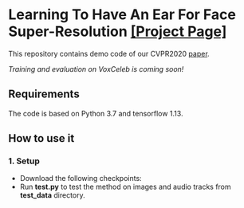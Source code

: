 # Learning To Have An Ear For Face Super-Resolution [[Project Page]](https://gmeishvili.github.io/ear_for_face_super_resolution/index.html) 

This repository contains demo code of our CVPR2020 [paper](http://openaccess.thecvf.com/content_CVPR_2020/papers/Meishvili_Learning_to_Have_an_Ear_for_Face_Super-Resolution_CVPR_2020_paper.pdf). 

*Training and evaluation on VoxCeleb is coming soon!*

## Requirements
The code is based on Python 3.7 and tensorflow 1.13.

## How to use it

### 1. Setup

- Download the following checkpoints: 
- Run **test.py** to test the method on images and audio tracks from **test_data** directory.
